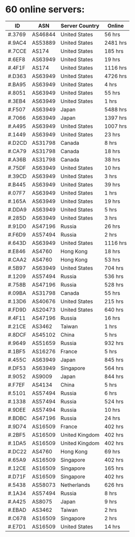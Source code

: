 # 60 online servers:

| ID | ASN | Server Country | Online |
| ------ | ------ | ------ | ------ |
| #.3769 | AS46844 | United States | 56 hrs |
| #.9AC4 | AS53889 | United States | 2481 hrs |
| #.7CCE | AS174 | United States | 185 hrs |
| #.6EF8 | AS63949 | United States | 19 hrs |
| #.4F1F | AS174 | United States | 1116 hrs |
| #.D363 | AS63949 | United States | 4726 hrs |
| #.BA95 | AS63949 | United States | 4 hrs |
| #.8051 | AS63949 | United States | 55 hrs |
| #.3EB4 | AS63949 | United States | 1 hrs |
| #.F507 | AS63949 | Japan | 5488 hrs |
| #.7066 | AS63949 | Japan | 1397 hrs |
| #.A495 | AS63949 | United States | 1007 hrs |
| #.1449 | AS63949 | United States | 23 hrs |
| #.D2CD | AS31798 | Canada | 8 hrs |
| #.CA79 | AS31798 | Canada | 18 hrs |
| #.A36B | AS31798 | Canada | 38 hrs |
| #.75DF | AS63949 | United States | 10 hrs |
| #.39CD | AS63949 | United States | 3 hrs |
| #.B445 | AS63949 | United States | 39 hrs |
| #.07F7 | AS63949 | United States | 1 hrs |
| #.165A | AS63949 | United States | 19 hrs |
| #.DDA9 | AS63949 | United States | 5 hrs |
| #.285D | AS63949 | United States | 3 hrs |
| #.91D0 | AS47196 | Russia | 26 hrs |
| #.F6D9 | AS57494 | Russia | 2 hrs |
| #.643D | AS63949 | United States | 1116 hrs |
| #.E846 | AS4760 | Hong Kong | 18 hrs |
| #.CAA2 | AS4760 | Hong Kong | 53 hrs |
| #.5B97 | AS63949 | United States | 704 hrs |
| #.1209 | AS57494 | Russia | 536 hrs |
| #.758B | AS47196 | Russia | 528 hrs |
| #.09BA | AS31798 | Canada | 55 hrs |
| #.13D6 | AS40676 | United States | 215 hrs |
| #.FD9D | AS20473 | United States | 640 hrs |
| #.4F11 | AS47196 | Russia | 16 hrs |
| #.21CE | AS3462 | Taiwan | 1 hrs |
| #.8DCF | AS45102 | China | 5 hrs |
| #.9649 | AS51659 | Russia | 932 hrs |
| #.1BF5 | AS16276 | France | 5 hrs |
| #.455C | AS63949 | Japan | 845 hrs |
| #.DF53 | AS63949 | Singapore | 564 hrs |
| #.9052 | AS9009 | Japan | 844 hrs |
| #.F7EF | AS4134 | China | 5 hrs |
| #.5101 | AS57494 | Russia | 6 hrs |
| #.1338 | AS57494 | Russia | 524 hrs |
| #.9DEE | AS57494 | Russia | 10 hrs |
| #.BDBC | AS47196 | Russia | 24 hrs |
| #.9D74 | AS16509 | France | 402 hrs |
| #.2BF5 | AS16509 | United Kingdom | 402 hrs |
| #.1DA5 | AS16509 | United Kingdom | 402 hrs |
| #.DC22 | AS4760 | Hong Kong | 69 hrs |
| #.65A9 | AS16509 | Singapore | 402 hrs |
| #.12CE | AS16509 | Singapore | 165 hrs |
| #.D71F | AS16509 | Singapore | 402 hrs |
| #.5438 | AS58073 | Netherlands | 626 hrs |
| #.1A34 | AS57494 | Russia | 8 hrs |
| #.A425 | AS8075 | Japan | 9 hrs |
| #.EBAD | AS3462 | Taiwan | 2 hrs |
| #.C678 | AS16509 | Singapore | 2 hrs |
| #.E7D1 | AS16509 | United States | 14 hrs |

